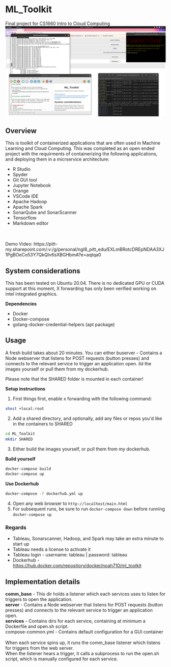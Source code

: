 # ML_Toolkit

Final project for CS1660 Intro to Cloud Computing<br>
![alt text](https://github.com/noah710/ML_Toolkit/blob/master/demo.png?raw=true)<br>
## Overview
This is toolkit of containerized applications that are often used in Machine Learning and Cloud Computing. This was completed as an open ended project with the requirments of containerizing the following applications, and deploying them in a micrservice architecture:
- R Studio
- Spyder
- Git GUI tool
- Jupyter Notebook
- Orange
- VSCode IDE
- Apache Hadoop
- Apache Spark
- SonarQube and SonarScanner
- Tensorflow
- Markdown editor
<br>
<br>Demo Video: https://pitt-my.sharepoint.com/:v:/g/personal/ngl8_pitt_edu/EXLmBRotcDREpNDAA3XJ1PgBOeCo53Y7QkQIv6sXBGHbmA?e=aqtqa0

## System considerations

This has been tested on Ubuntu 20.04. There is no dedicated GPU or CUDA support at this moment, X forwarding has only been verified working on intel integrated graphics.

**Dependencies**
- Docker
- Docker-compose
- golang-docker-credential-helpers (apt package)
## Usage
A fresh build takes about 20 minutes. You can either buserver - Contains a Node webserver that listens for POST requests (button presses) and connects to the relevant service to trigger an application open. ild the images yourself or pull them from my dockerhub.

Please note that the SHARED folder is mounted in each container!

**Setup instructions**
1. First things first, enable x forwarding with the following command:
```bash
xhost +local:root
```
2. Add a shared directory, and optionally, add any files or repos you'd like in the containers to SHARED
```bash
cd ML_Toolkit
mkdir SHARED
```
3. Either build the images yourself, or pull them from my dockerhub.

**Build yourself** 

```bash
docker-compose build
docker-compose up
```

**Use Dockerhub**
```bash
docker-compose -f dockerhub.yml up
```
4. Open any web browser to `http://localhost/main.html`
5. For subsequent runs, be sure to run `docker-compose down` before running `docker-compose up`

### Regards
- Tableau, Sonarscanner, Hadoop, and Spark may take an extra minute to start up
- Tableau needs a license to activate it
- Tableau login - username: tableau | password: tableau
- Dockerhub - https://hub.docker.com/repository/docker/noah710/ml_toolkit
## Implementation details
**comm_base** - This dir holds a listener which each services uses to listen for triggers to open the application. 
<br/>**server** - Contains a Node webserver that listens for POST requests (button presses) and connects to the relevant service to trigger an application open.
<br/>**services** - Contains dirs for each service, containing at minimum a Dockerfile and open.sh script.
<br/>compose-common.yml - Contains default configuration for a GUI container
<br/><br/>When each service spins up, it runs the comm_base listener which listens for triggers from the web server.
<br/>When the listener hears a trigger, it calls a subprocess to run the open.sh script, which is manually configured for each service. 

